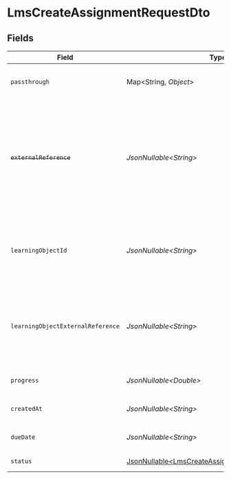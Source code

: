 # LmsCreateAssignmentRequestDto


## Fields

| Field                                                                                                                                                                           | Type                                                                                                                                                                            | Required                                                                                                                                                                        | Description                                                                                                                                                                     | Example                                                                                                                                                                         |
| ------------------------------------------------------------------------------------------------------------------------------------------------------------------------------- | ------------------------------------------------------------------------------------------------------------------------------------------------------------------------------- | ------------------------------------------------------------------------------------------------------------------------------------------------------------------------------- | ------------------------------------------------------------------------------------------------------------------------------------------------------------------------------- | ------------------------------------------------------------------------------------------------------------------------------------------------------------------------------- |
| `passthrough`                                                                                                                                                                   | Map\<String, *Object*>                                                                                                                                                          | :heavy_minus_sign:                                                                                                                                                              | Value to pass through to the provider                                                                                                                                           | {<br/>"other_known_names": "John Doe"<br/>}                                                                                                                                     |
| ~~`externalReference`~~                                                                                                                                                         | *JsonNullable\<String>*                                                                                                                                                         | :heavy_minus_sign:                                                                                                                                                              | : warning: ** DEPRECATED **: This will be removed in a future release, please migrate away from it as soon as possible.<br/><br/>The external reference associated with this assignment | e3gd34-23tr21-er234-345er56                                                                                                                                                     |
| `learningObjectId`                                                                                                                                                              | *JsonNullable\<String>*                                                                                                                                                         | :heavy_minus_sign:                                                                                                                                                              | The learning_object_id associated with this assignment. This is not required unless specified in an integration.                                                                | e3gd34-23tr21-er234-345er56                                                                                                                                                     |
| `learningObjectExternalReference`                                                                                                                                               | *JsonNullable\<String>*                                                                                                                                                         | :heavy_minus_sign:                                                                                                                                                              | The external reference of the learning object associated with this assignment, this is the main identifier for creating assignments.                                            | learning-content-123                                                                                                                                                            |
| `progress`                                                                                                                                                                      | *JsonNullable\<Double>*                                                                                                                                                         | :heavy_minus_sign:                                                                                                                                                              | The progress associated with this assigment                                                                                                                                     | 40                                                                                                                                                                              |
| `createdAt`                                                                                                                                                                     | *JsonNullable\<String>*                                                                                                                                                         | :heavy_minus_sign:                                                                                                                                                              | The date the assignment was created                                                                                                                                             | 2021-07-21T14:00:00.000Z                                                                                                                                                        |
| `dueDate`                                                                                                                                                                       | *JsonNullable\<String>*                                                                                                                                                         | :heavy_minus_sign:                                                                                                                                                              | The date the assignment is due to be completed                                                                                                                                  | 2021-07-21T14:00:00.000Z                                                                                                                                                        |
| `status`                                                                                                                                                                        | [JsonNullable\<LmsCreateAssignmentRequestDtoStatus>](../../models/components/LmsCreateAssignmentRequestDtoStatus.md)                                                            | :heavy_minus_sign:                                                                                                                                                              | The status of the assignment                                                                                                                                                    |                                                                                                                                                                                 |